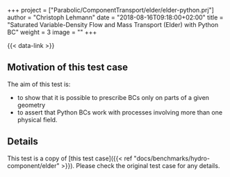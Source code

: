 +++
project = ["Parabolic/ComponentTransport/elder/elder-python.prj"]
author = "Christoph Lehmann"
date = "2018-08-16T09:18:00+02:00"
title = "Saturated Variable-Density Flow and Mass Transport (Elder) with Python BC"
weight = 3
image = ""
+++

{{< data-link >}}

## Motivation of this test case

The aim of this test is:

* to show that it is possible to prescribe BCs only on parts of a given geometry
* to assert that Python BCs work with processes involving more than one physical
  field.

## Details

This test is a copy of [this test case]({{< ref "docs/benchmarks/hydro-component/elder" >}}).
Please check the original test case for any details.

